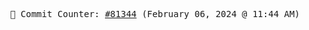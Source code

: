 <p align="center">
    <samp>
        📮 Commit Counter: <a href="https://github.com/Javascript-void0/Javascript-void0/commits/main">#81344</a> (February 06, 2024 @ 11:44 AM)
    </samp>
</p>